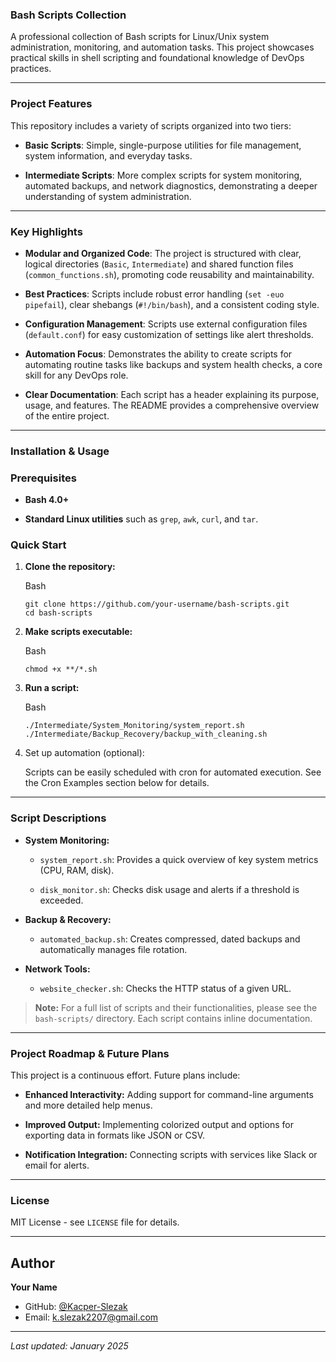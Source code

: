 ### Bash Scripts Collection

A professional collection of Bash scripts for Linux/Unix system administration, monitoring, and automation tasks. This project showcases practical skills in shell scripting and foundational knowledge of DevOps practices.

---

### Project Features

This repository includes a variety of scripts organized into two tiers:

- **Basic Scripts**: Simple, single-purpose utilities for file management, system information, and everyday tasks.
    
- **Intermediate Scripts**: More complex scripts for system monitoring, automated backups, and network diagnostics, demonstrating a deeper understanding of system administration.
    

---

### Key Highlights

- **Modular and Organized Code**: The project is structured with clear, logical directories (`Basic`, `Intermediate`) and shared function files (`common_functions.sh`), promoting code reusability and maintainability.
    
- **Best Practices**: Scripts include robust error handling (`set -euo pipefail`), clear shebangs (`#!/bin/bash`), and a consistent coding style.
    
- **Configuration Management**: Scripts use external configuration files (`default.conf`) for easy customization of settings like alert thresholds.
    
- **Automation Focus**: Demonstrates the ability to create scripts for automating routine tasks like backups and system health checks, a core skill for any DevOps role.
    
- **Clear Documentation**: Each script has a header explaining its purpose, usage, and features. The README provides a comprehensive overview of the entire project.
    

---

### Installation & Usage

### Prerequisites

- **Bash 4.0+**
    
- **Standard Linux utilities** such as `grep`, `awk`, `curl`, and `tar`.
    

### Quick Start

1. **Clone the repository:**
    
    Bash
    
    ```
    git clone https://github.com/your-username/bash-scripts.git
    cd bash-scripts
    ```
    
2. **Make scripts executable:**
    
    Bash
    
    ```
    chmod +x **/*.sh
    ```
    
3. **Run a script:**
    
    Bash
    
    ```
    ./Intermediate/System_Monitoring/system_report.sh
    ./Intermediate/Backup_Recovery/backup_with_cleaning.sh
    ```
    
4. Set up automation (optional):
    
    Scripts can be easily scheduled with cron for automated execution. See the Cron Examples section below for details.
    

---

### Script Descriptions

- **System Monitoring:**
    
    - `system_report.sh`: Provides a quick overview of key system metrics (CPU, RAM, disk).
        
    - `disk_monitor.sh`: Checks disk usage and alerts if a threshold is exceeded.
        
- **Backup & Recovery:**
    
    - `automated_backup.sh`: Creates compressed, dated backups and automatically manages file rotation.
        
- **Network Tools:**
    
    - `website_checker.sh`: Checks the HTTP status of a given URL.
        

> **Note:** For a full list of scripts and their functionalities, please see the `bash-scripts/` directory. Each script contains inline documentation.

---

### Project Roadmap & Future Plans

This project is a continuous effort. Future plans include:

- **Enhanced Interactivity:** Adding support for command-line arguments and more detailed help menus.
    
- **Improved Output:** Implementing colorized output and options for exporting data in formats like JSON or CSV.
    
- **Notification Integration:** Connecting scripts with services like Slack or email for alerts.
    

---

### License

MIT License - see `LICENSE` file for details.

---

##  Author

**Your Name**
- GitHub: [@Kacper-Slezak](https://github.com/Kacper-Slezak)
- Email: k.slezak2207@gmail.com

---

*Last updated: January 2025*
